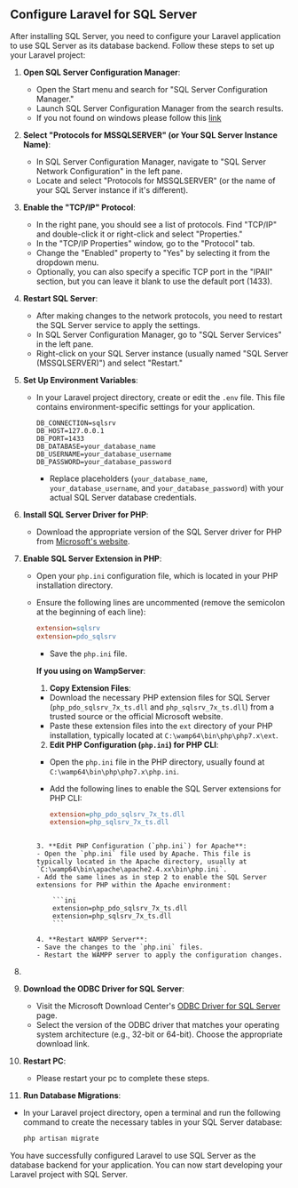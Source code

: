 ## Configure Laravel for SQL Server

After installing SQL Server, you need to configure your Laravel application to use SQL Server as its database backend. Follow these steps to set up your Laravel project:

1. **Open SQL Server Configuration Manager**:
   - Open the Start menu and search for "SQL Server Configuration Manager."
   - Launch SQL Server Configuration Manager from the search results.
   - If you not found on windows please follow this [link](https://learn.microsoft.com/en-us/answers/questions/166724/sql-server-configuration-manager-not-showing-in-wi)

2. **Select "Protocols for MSSQLSERVER" (or Your SQL Server Instance Name)**:
   - In SQL Server Configuration Manager, navigate to "SQL Server Network Configuration" in the left pane.
   - Locate and select "Protocols for MSSQLSERVER" (or the name of your SQL Server instance if it's different).

3. **Enable the "TCP/IP" Protocol**:
   - In the right pane, you should see a list of protocols. Find "TCP/IP" and double-click it or right-click and select "Properties."
   - In the "TCP/IP Properties" window, go to the "Protocol" tab.
   - Change the "Enabled" property to "Yes" by selecting it from the dropdown menu.
   - Optionally, you can also specify a specific TCP port in the "IPAll" section, but you can leave it blank to use the default port (1433).

4. **Restart SQL Server**:
   - After making changes to the network protocols, you need to restart the SQL Server service to apply the settings.
   - In SQL Server Configuration Manager, go to "SQL Server Services" in the left pane.
   - Right-click on your SQL Server instance (usually named "SQL Server (MSSQLSERVER)") and select "Restart."

5. **Set Up Environment Variables**:

   - In your Laravel project directory, create or edit the `.env` file. This file contains environment-specific settings for your application.

     ```env
     DB_CONNECTION=sqlsrv
     DB_HOST=127.0.0.1
     DB_PORT=1433
     DB_DATABASE=your_database_name
     DB_USERNAME=your_database_username
     DB_PASSWORD=your_database_password
     ```

     - Replace placeholders (`your_database_name`, `your_database_username`, and `your_database_password`) with your actual SQL Server database credentials.

6. **Install SQL Server Driver for PHP**:

   - Download the appropriate version of the SQL Server driver for PHP from [Microsoft's website](https://docs.microsoft.com/en-us/sql/connect/php/download-drivers-php-sql-server).

7. **Enable SQL Server Extension in PHP**:

   - Open your `php.ini` configuration file, which is located in your PHP installation directory.
   - Ensure the following lines are uncommented (remove the semicolon at the beginning of each line):

     ```ini
     extension=sqlsrv
     extension=pdo_sqlsrv
     ```

     - Save the `php.ini` file.

     **If you using on WampServer**:

        1. **Copy Extension Files**:
        - Download the necessary PHP extension files for SQL Server (`php_pdo_sqlsrv_7x_ts.dll` and `php_sqlsrv_7x_ts.dll`) from a trusted source or the official Microsoft website.
        - Paste these extension files into the `ext` directory of your PHP installation, typically located at `C:\wamp64\bin\php\php7.x\ext`.

        2. **Edit PHP Configuration (`php.ini`) for PHP CLI**:
        - Open the `php.ini` file in the PHP directory, usually found at `C:\wamp64\bin\php\php7.x\php.ini`.
        - Add the following lines to enable the SQL Server extensions for PHP CLI:

            ```ini
            extension=php_pdo_sqlsrv_7x_ts.dll
            extension=php_sqlsrv_7x_ts.dll
        ```

        3. **Edit PHP Configuration (`php.ini`) for Apache**:
        - Open the `php.ini` file used by Apache. This file is typically located in the Apache directory, usually at `C:\wamp64\bin\apache\apache2.4.xx\bin\php.ini`.
        - Add the same lines as in step 2 to enable the SQL Server extensions for PHP within the Apache environment:

            ```ini
            extension=php_pdo_sqlsrv_7x_ts.dll
            extension=php_sqlsrv_7x_ts.dll
            ```

        4. **Restart WAMPP Server**:
        - Save the changes to the `php.ini` files.
        - Restart the WAMPP server to apply the configuration changes.

8. 

8. **Download the ODBC Driver for SQL Server**:
   - Visit the Microsoft Download Center's [ODBC Driver for SQL Server](https://docs.microsoft.com/en-us/sql/connect/odbc/download-odbc-driver-for-sql-server) page.
   - Select the version of the ODBC driver that matches your operating system architecture (e.g., 32-bit or 64-bit). Choose the appropriate download link.

9. **Restart PC**:

   - Please restart your pc to complete these steps.

10. **Run Database Migrations**:

   - In your Laravel project directory, open a terminal and run the following command to create the necessary tables in your SQL Server database:

     ```bash
     php artisan migrate
     ```
You have successfully configured Laravel to use SQL Server as the database backend for your application. You can now start developing your Laravel project with SQL Server.
